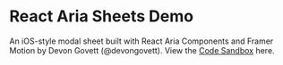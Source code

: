 # React Aria Sheets Demo

An iOS-style modal sheet built with React Aria Components and Framer Motion by Devon Govett (@devongovett). View the [Code Sandbox](https://codesandbox.io/s/quirky-tharp-or0qip?file=/src/App.js) here.
